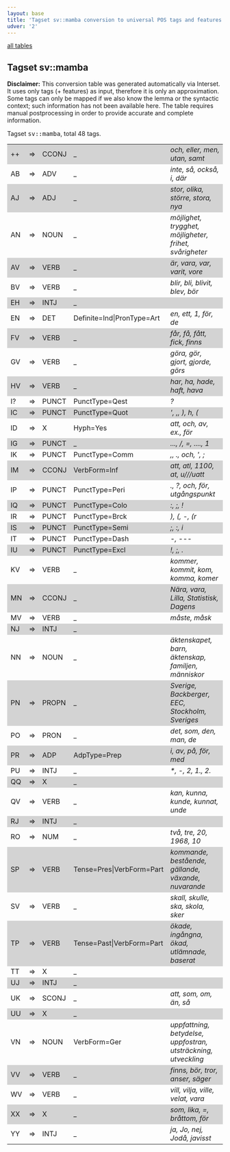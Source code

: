 ```yaml
---
layout: base
title: 'Tagset sv::mamba conversion to universal POS tags and features'
udver: '2'
---
```


<a href="index.html">all tables</a>

## Tagset sv::mamba

**Disclaimer:**
This conversion table was generated automatically via Interset.
It uses only tags (+ features) as input, therefore it is only an approximation.
Some tags can only be mapped if we also know the lemma or the syntactic context; such information has not been available here.
The table requires manual postprocessing in order to provide accurate and complete information.

Tagset <tt>sv::mamba</tt>, total 48 tags.

<table>
  <tr style="background:lightgray"><td>++</td><td>=&gt;</td><td>CCONJ</td><td>_</td><td><em>och, eller, men, utan, samt</em></td></tr>
  <tr><td>AB</td><td>=&gt;</td><td>ADV</td><td>_</td><td><em>inte, så, också, i, där</em></td></tr>
  <tr style="background:lightgray"><td>AJ</td><td>=&gt;</td><td>ADJ</td><td>_</td><td><em>stor, olika, större, stora, nya</em></td></tr>
  <tr><td>AN</td><td>=&gt;</td><td>NOUN</td><td>_</td><td><em>möjlighet, trygghet, möjligheter, frihet, svårigheter</em></td></tr>
  <tr style="background:lightgray"><td>AV</td><td>=&gt;</td><td>VERB</td><td>_</td><td><em>är, vara, var, varit, vore</em></td></tr>
  <tr><td>BV</td><td>=&gt;</td><td>VERB</td><td>_</td><td><em>blir, bli, blivit, blev, bör</em></td></tr>
  <tr style="background:lightgray"><td>EH</td><td>=&gt;</td><td>INTJ</td><td>_</td><td><em></em></td></tr>
  <tr><td>EN</td><td>=&gt;</td><td>DET</td><td>Definite=Ind|PronType=Art</td><td><em>en, ett, 1, för, de</em></td></tr>
  <tr style="background:lightgray"><td>FV</td><td>=&gt;</td><td>VERB</td><td>_</td><td><em>får, få, fått, fick, finns</em></td></tr>
  <tr><td>GV</td><td>=&gt;</td><td>VERB</td><td>_</td><td><em>göra, gör, gjort, gjorde, görs</em></td></tr>
  <tr style="background:lightgray"><td>HV</td><td>=&gt;</td><td>VERB</td><td>_</td><td><em>har, ha, hade, haft, hava</em></td></tr>
  <tr><td>I?</td><td>=&gt;</td><td>PUNCT</td><td>PunctType=Qest</td><td><em>?</em></td></tr>
  <tr style="background:lightgray"><td>IC</td><td>=&gt;</td><td>PUNCT</td><td>PunctType=Quot</td><td><em>', ,, ), h, (</em></td></tr>
  <tr><td>ID</td><td>=&gt;</td><td>X</td><td>Hyph=Yes</td><td><em>att, och, av, ex., för</em></td></tr>
  <tr style="background:lightgray"><td>IG</td><td>=&gt;</td><td>PUNCT</td><td>_</td><td><em>..., /, =, ...., 1</em></td></tr>
  <tr><td>IK</td><td>=&gt;</td><td>PUNCT</td><td>PunctType=Comm</td><td><em>,, ., och, ', ;</em></td></tr>
  <tr style="background:lightgray"><td>IM</td><td>=&gt;</td><td>CCONJ</td><td>VerbForm=Inf</td><td><em>att, atl, 1100, at, u///uatt</em></td></tr>
  <tr><td>IP</td><td>=&gt;</td><td>PUNCT</td><td>PunctType=Peri</td><td><em>., ?, och, för, utgångspunkt</em></td></tr>
  <tr style="background:lightgray"><td>IQ</td><td>=&gt;</td><td>PUNCT</td><td>PunctType=Colo</td><td><em>:, ;, !</em></td></tr>
  <tr><td>IR</td><td>=&gt;</td><td>PUNCT</td><td>PunctType=Brck</td><td><em>), (, -, (r</em></td></tr>
  <tr style="background:lightgray"><td>IS</td><td>=&gt;</td><td>PUNCT</td><td>PunctType=Semi</td><td><em>;, :, i</em></td></tr>
  <tr><td>IT</td><td>=&gt;</td><td>PUNCT</td><td>PunctType=Dash</td><td><em>-, ---</em></td></tr>
  <tr style="background:lightgray"><td>IU</td><td>=&gt;</td><td>PUNCT</td><td>PunctType=Excl</td><td><em>!, ;, .</em></td></tr>
  <tr><td>KV</td><td>=&gt;</td><td>VERB</td><td>_</td><td><em>kommer, kommit, kom, komma, komer</em></td></tr>
  <tr style="background:lightgray"><td>MN</td><td>=&gt;</td><td>CCONJ</td><td>_</td><td><em>Nära, vara, Lilla, Statistisk, Dagens</em></td></tr>
  <tr><td>MV</td><td>=&gt;</td><td>VERB</td><td>_</td><td><em>måste, måsk</em></td></tr>
  <tr style="background:lightgray"><td>NJ</td><td>=&gt;</td><td>INTJ</td><td>_</td><td><em></em></td></tr>
  <tr><td>NN</td><td>=&gt;</td><td>NOUN</td><td>_</td><td><em>äktenskapet, barn, äktenskap, familjen, människor</em></td></tr>
  <tr style="background:lightgray"><td>PN</td><td>=&gt;</td><td>PROPN</td><td>_</td><td><em>Sverige, Backberger, EEC, Stockholm, Sveriges</em></td></tr>
  <tr><td>PO</td><td>=&gt;</td><td>PRON</td><td>_</td><td><em>det, som, den, man, de</em></td></tr>
  <tr style="background:lightgray"><td>PR</td><td>=&gt;</td><td>ADP</td><td>AdpType=Prep</td><td><em>i, av, på, för, med</em></td></tr>
  <tr><td>PU</td><td>=&gt;</td><td>INTJ</td><td>_</td><td><em>*, -, 2, 1., 2.</em></td></tr>
  <tr style="background:lightgray"><td>QQ</td><td>=&gt;</td><td>X</td><td>_</td><td><em></em></td></tr>
  <tr><td>QV</td><td>=&gt;</td><td>VERB</td><td>_</td><td><em>kan, kunna, kunde, kunnat, unde</em></td></tr>
  <tr style="background:lightgray"><td>RJ</td><td>=&gt;</td><td>INTJ</td><td>_</td><td><em></em></td></tr>
  <tr><td>RO</td><td>=&gt;</td><td>NUM</td><td>_</td><td><em>två, tre, 20, 1968, 10</em></td></tr>
  <tr style="background:lightgray"><td>SP</td><td>=&gt;</td><td>VERB</td><td>Tense=Pres|VerbForm=Part</td><td><em>kommande, bestående, gällande, växande, nuvarande</em></td></tr>
  <tr><td>SV</td><td>=&gt;</td><td>VERB</td><td>_</td><td><em>skall, skulle, ska, skola, sker</em></td></tr>
  <tr style="background:lightgray"><td>TP</td><td>=&gt;</td><td>VERB</td><td>Tense=Past|VerbForm=Part</td><td><em>ökade, ingångna, ökad, utlämnade, baserat</em></td></tr>
  <tr><td>TT</td><td>=&gt;</td><td>X</td><td>_</td><td><em></em></td></tr>
  <tr style="background:lightgray"><td>UJ</td><td>=&gt;</td><td>INTJ</td><td>_</td><td><em></em></td></tr>
  <tr><td>UK</td><td>=&gt;</td><td>SCONJ</td><td>_</td><td><em>att, som, om, än, så</em></td></tr>
  <tr style="background:lightgray"><td>UU</td><td>=&gt;</td><td>X</td><td>_</td><td><em></em></td></tr>
  <tr><td>VN</td><td>=&gt;</td><td>NOUN</td><td>VerbForm=Ger</td><td><em>uppfattning, betydelse, uppfostran, utsträckning, utveckling</em></td></tr>
  <tr style="background:lightgray"><td>VV</td><td>=&gt;</td><td>VERB</td><td>_</td><td><em>finns, bör, tror, anser, säger</em></td></tr>
  <tr><td>WV</td><td>=&gt;</td><td>VERB</td><td>_</td><td><em>vill, vilja, ville, velat, vara</em></td></tr>
  <tr style="background:lightgray"><td>XX</td><td>=&gt;</td><td>X</td><td>_</td><td><em>som, lika, =, bråttom, för</em></td></tr>
  <tr><td>YY</td><td>=&gt;</td><td>INTJ</td><td>_</td><td><em>ja, Jo, nej, Jodå, javisst</em></td></tr>
</table>
